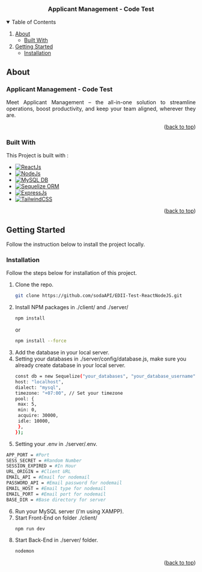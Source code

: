 <a name="readme-top"></a>

  <h3 align="center">Applicant Management - Code Test</h3>

<!-- TABLE OF CONTENTS -->
<details open>
  <summary>Table of Contents</summary>
  <ol>
    <li>
      <a href="#about">About</a>
      <ul>
        <li><a href="#built-with">Built With</a></li>
      </ul>
    </li>
    <li>
      <a href="#getting-started">Getting Started</a>
      <ul>
        <li><a href="#installation">Installation</a></li>
      </ul>
    </li>
  </ol>
</details>

<!-- ABOUT THE PROJECT -->
## About


<div>
<h3>Applicant Management - Code Test</h3>
<p align="justify">Meet Applicant Management – the all-in-one solution to streamline operations, boost productivity, and keep your team aligned, wherever they are.</p>
</div>

<p align="right">(<a href="#readme-top">back to top</a>)</p>

### Built With

This Project is built with :

* [![ReactJs][React.js]][React-url]
* [![NodeJs][Node.js]][Nodejs-url]
* [![MySQL DB][MySQL]][MySQL-url]
* [![Sequelize ORM][Sequelize]][Sequelize-url]
* [![ExpressJs][Expressjs]][Express-url]
* [![TailwindCSS][TailwindCSS]][TailwindCSS-url]

<p align="right">(<a href="#readme-top">back to top</a>)</p>

<!-- GETTING STARTED -->
## Getting Started

Follow the instruction below to install the project locally.

### Installation

Follow the steps below for installation of this project.

1. Clone the repo.
   ```sh
   git clone https://github.com/sodaAPI/EDII-Test-ReactNodeJS.git
   ```
2. Install NPM packages in ./client/ and ./server/
   ```sh
   npm install
   ```
   or
   ```sh
   npm install --force
   ```
3. Add the database in your local server.
4. Setting your databases in ./server/config/database.js, make sure you already create database in your local server.
   ```sh
   const db = new Sequelize("your_databases", "your_database_username", "your_database_password", {
   host: "localhost",
   dialect: "mysql",
   timezone: "+07:00", // Set your timezone
   pool: {
    max: 5,
    min: 0,
    acquire: 30000,
    idle: 10000,
    },
   });
   ```
5. Setting your .env in ./server/.env.
  ```sh
  APP_PORT = #Port
  SESS_SECRET = #Random Number
  SESSION_EXPIRED = #In Hour
  URL_ORIGIN = #Client URL
  EMAIL_API = #Email for nodemail
  PASSWORD_API = #Email password for nodemail
  EMAIL_HOST = #Email type for nodemail
  EMAIL_PORT = #Email port for nodemail
  BASE_DIR = #Base directory for server
  ```
6. Run your MySQL server (i'm using XAMPP).
7. Start Front-End on folder ./client/
   ```js
   npm run dev
   ```
8. Start Back-End in ./server/ folder.
   ```js
   nodemon
   ```
   
<p align="right">(<a href="#readme-top">back to top</a>)</p>


<!-- MARKDOWN LINKS & IMAGES -->
<!-- https://www.markdownguide.org/basic-syntax/#reference-style-links -->
[React.js]: https://img.shields.io/badge/React_Js-20232A?style=for-the-badge&logo=react&logoColor=61DAFB
[TailwindCSS]: https://img.shields.io/badge/TailwindCSS-20232A?style=for-the-badge&logo=TailwindCSS&logoColor=06B6D4
[Node.js]: https://img.shields.io/badge/Node_Js-20232A?style=for-the-badge&logo=node.js&logoColor=339933
[MySQL]: https://img.shields.io/badge/MySQL-20232A?style=for-the-badge&logo=mysql&logoColor=4479A1
[Sequelize]: https://img.shields.io/badge/Sequelize-20232A?style=for-the-badge&logo=sequelize&logoColor=52B0E7
[Expressjs]: https://img.shields.io/badge/Express_Js-20232A?style=for-the-badge&logo=express&logoColor=000000
[TailwindCSS-url]: https://tailwindcss.com/
[Express-url]: https://expressjs.com/
[Sequelize-url]: https://sequelize.org/
[MySQL-url]: https://www.mysql.com/
[Nodejs-url]: https://nodejs.org/en/
[React-url]: https://reactjs.org/
